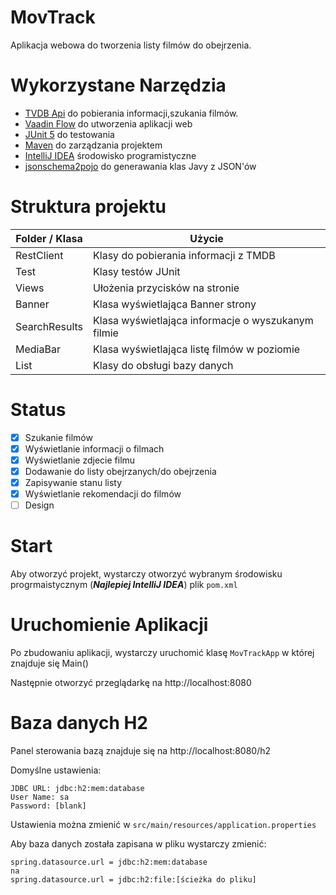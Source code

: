 # MovTrack
Aplikacja webowa do tworzenia listy filmów do obejrzenia.
 
# Wykorzystane Narzędzia
 - [TVDB Api](https://developers.themoviedb.org/3/) do pobierania informacji,szukania filmów.
 - [Vaadin Flow](https://vaadin.com/flow) do utworzenia aplikacji web
 - [JUnit 5](https://junit.org/junit5/) do testowania
 - [Maven](https://maven.apache.org/) do zarządzania projektem
 - [IntelliJ IDEA](https://www.jetbrains.com/idea/) środowisko programistyczne
 - [jsonschema2pojo](http://www.jsonschema2pojo.org/) do generawania klas Javy z JSON'ów

# Struktura projektu
Folder / Klasa  |   Użycie
--------------- |------------
RestClient      | Klasy do pobierania informacji z TMDB
Test            | Klasy testów JUnit
Views           | Ułożenia przycisków na stronie
Banner          | Klasa wyświetlająca Banner strony
SearchResults   | Klasa wyświetlająca informacje o wyszukanym filmie
MediaBar        | Klasa wyświetlająca listę filmów w poziomie
List            | Klasy do obsługi bazy danych

# Status
 - [X] Szukanie filmów
 - [X] Wyświetlanie informacji o filmach
 - [X] Wyświetlanie zdjecie filmu
 - [X] Dodawanie do listy obejrzanych/do obejrzenia
 - [X] Zapisywanie stanu listy
 - [X] Wyświetlanie rekomendacji do filmów
 - [ ] Design

# Start
Aby otworzyć projekt, wystarczy otworzyć wybranym środowisku progrmaistycznym (**_Najlepiej IntelliJ IDEA_**)
plik `pom.xml`

# Uruchomienie Aplikacji
Po zbudowaniu aplikacji, wystarczy uruchomić klasę `MovTrackApp` w której znajduje się Main()

Następnie otworzyć przeglądarkę na http://localhost:8080

# Baza danych H2
Panel sterowania bazą znajduje się na http://localhost:8080/h2

Domyślne ustawienia:

    JDBC URL: jdbc:h2:mem:database
    User Name: sa
    Password: [blank]

Ustawienia można zmienić w `src/main/resources/application.properties`

Aby baza danych została zapisana w pliku wystarczy zmienić:

    spring.datasource.url = jdbc:h2:mem:database
    na
    spring.datasource.url = jdbc:h2:file:[ścieżka do pliku]
    